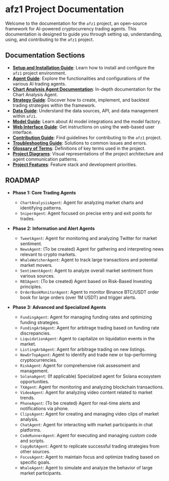 # afz1 Project Documentation

Welcome to the documentation for the `afz1` project, an open-source framework for AI-powered cryptocurrency trading agents. This documentation is designed to guide you through setting up, understanding, using, and contributing to the `afz1` project.

## Documentation Sections

*   **[Setup and Installation Guide](./setup/README.md)**: Learn how to install and configure the `afz1` project environment.
*   **[Agent Guide](./agents/README.md)**: Explore the functionalities and configurations of the various AI trading agents.
*   **[Chart Analysis Agent Documentation](./agents/chartanalysis_agent.md)**: In-depth documentation for the Chart Analysis Agent.
*   **[Strategy Guide](./strategies/README.md)**: Discover how to create, implement, and backtest trading strategies within the framework.
*   **[Data Guide](./data/README.md)**:  Understand the data sources, API, and data management within `afz1`.
*   **[Model Guide](./models/README.md)**:  Learn about AI model integrations and the model factory.
*   **[Web Interface Guide](./web/README.md)**:  Get instructions on using the web-based user interface.
*   **[Contribution Guide](./contributing/README.md)**:  Find guidelines for contributing to the `afz1` project.
*   **[Troubleshooting Guide](./troubleshooting/README.md)**:  Solutions to common issues and errors.
*   **[Glossary of Terms](./glossary/README.md)**:  Definitions of key terms used in the project.
*   **[Project Diagrams](./diagrams.md)**: Visual representations of the project architecture and agent communication patterns.
*   **[Project Features](./features.md)**: Feature stack and development priorities.

## ROADMAP

- **Phase 1: Core Trading Agents**
    - `ChartAnalysisAgent`: Agent for analyzing market charts and identifying patterns.
    - `SniperAgent`: Agent focused on precise entry and exit points for trades.

- **Phase 2: Information and Alert Agents**
    - `TweetAgent`: Agent for monitoring and analyzing Twitter for market sentiment.
    - `NewsAgent`: (To be created) Agent for gathering and interpreting news relevant to crypto markets.
    - `WhaleWatcherAgent`: Agent to track large transactions and potential market movers.
    - `SentimentAgent`: Agent to analyze overall market sentiment from various sources.
    - `RBIAgent`: (To be created) Agent based on Risk-Based Investing principles.
    - `OrderBookMonitorAgent`: Agent to monitor Binance BTC/USDT order book for large orders (over 1M USDT) and trigger alerts.

- **Phase 3: Advanced and Specialized Agents**
    - `FundingAgent`: Agent for managing funding rates and optimizing funding strategies.
    - `FundingArbAgent`: Agent for arbitrage trading based on funding rate discrepancies.
    - `LiquidationAgent`: Agent to capitalize on liquidation events in the market.
    - `ListingArbAgent`: Agent for arbitrage trading on new listings.
    - `NewOrTopAgent`: Agent to identify and trade new or top-performing cryptocurrencies.
    - `RiskAgent`: Agent for comprehensive risk assessment and management.
    - `SolanaAgent`: (If applicable) Specialized agent for Solana ecosystem opportunities.
    - `TXAgent`: Agent for monitoring and analyzing blockchain transactions.
    - `VideoAgent`: Agent for analyzing video content related to market trends.
    - `PhoneAgent`: (To be created) Agent for real-time alerts and notifications via phone.
    - `ClipsAgent`: Agent for creating and managing video clips of market analysis.
    - `ChatAgent`: Agent for interacting with market participants in chat platforms.
    - `CodeRunnerAgent`: Agent for executing and managing custom code and scripts.
    - `CopyBotAgent`: Agent to replicate successful trading strategies from other sources.
    - `FocusAgent`: Agent to maintain focus and optimize trading based on specific goals.
    - `WhaleAgent`: Agent to simulate and analyze the behavior of large market participants.
